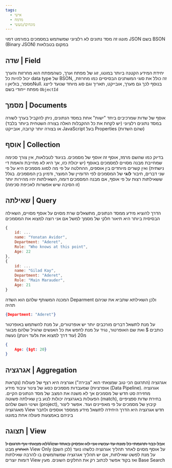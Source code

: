 ```yaml
---
tags:
  - אישי
  - מדמח
  - מונחים/מעשי
---
```


מונגו זה מסד נתונים לא רלציוני שמשתמש במסמכים בפורמט דמוי JSON בשם BSON (Binary JSON) במקום בטבלאות
## שדה | Field
יחידת המידע הקטנה ביותר במונגו, זוג של מפתח וערך, כשהמפתח הוא מחרזות והערך יכול להיות כל data type של BSON, זה כולל את סוגי המשתנים הבסיסיים כמו מחרוזת, מספר, בוליאן וNull. בנוסף לכך גם מערך, אובייקט, תאריך וגם סוג מיוחד שנועד לייצג מפתח ייחודי בשם `ObjectId`
## מסמך | Documents
אוסף של שדות שמרכיבים ביחד "ישות" אחת במסד הנתונים, ניתן להקביל בערך לשורה במסד נתונים רלציוני (יש לקחת את כל ההקבלות האלה בצורה השטחית ביותר בלבד) או בצורה יותר קרובה, אובייקט JavaScript בעל Properties (שהם השדות)
## אוסף | Collection
בדיוק כמו שהשם מרמז, אוסף זה *אוסף* של מסמכים. בניגוד לטבלאות, אין צורך סכימה שמחייבת מבנה מסויים למסמכים באוסף (יש יכולת כזו, אך היא לא מחייבת והאמת די נישתית)  ואין קשרים מיוחדים בין אוספים, ההחלטה על פי מה לסווג מסמכים היא על פי שני דברים, חיבור **לוגי** של המסמכים לפי הדומיין של המוצר, ודמיון בין המסמכים. בגלל ששאילתות רצות על פי אוסף, אם מבנה המסמכים דומה, השאילתות יהיו מהירות יותר (זו הסיבה שיש אפשרות לאכיפת סכימה)
## שאילתה | Query
הדרך להוציא מידע ממסד הנתונים, מתשאלים שרת מסוים על אוסף מסויים, השאילה הבסיסית ביותר היא תיאור חלקי של מסמך
למשל אם אני רוצה למצוא את המסמכים
```JavaScript
{
	id: ...
	name: "Yonatan Avidor",
	Department: "Aderet",
	Role: "Who knows at this point",
	Age: 22
},
{
	id: ...
	name: "Gilad Kay",
	Department: "Aderet",
	Role: "Main Marauder",
	Age: 21
}
```
המכנה המשותף שלהם הוא השדה Deparment
ולכן השאילתא שתביא את שניהם תהיה
```JSON
{Department: "Aderet"}
```
על מנת לתשאל דברים מורכבים יותר יש אופרטורים, על מנת להשתמש באופרטור כותבים $ ואת שם האופרטור, נגיד על מנת לחפש את כל האנשים שהגיל שלהם מבוגר מ20 (עוד דרך למצוא את גלעד ויונתן) נעשה
```JSON
{
	Age: {$gt: 20}
}
```
## אגרגציה | Aggregation
אגרגציה (התרגום הכי טוב שמצאתי הוא "צבירה")
אגרציה היא רצף של פעולות (נקראות אופרציות) שמעבדות מסמכים כסוג של צינור עיבוד מידע (Data Pipeline). אגרגציה מחזירה סט חדש של מסמכים אך לא משנה את המצב של מסד הנתונים הקיים. הפעולות באגרגציה יכולות לנוע בין שאילתה פשוטה (match), בחירת שדות ספציפיים ושינוי השם שלהם (project), קיבוץ של מסמכים על פי מאפיינים ועוד. אפשר ליצור מאגרגציה View חדש
אגרגציה היא הדרך היחידה לתשאל מידע ממספר אוספים ולחבר ביניהם באמצעות פעולה אחת במונגו
## תצוגה | View
~~לא מצאתי אף תרגום לView אבל כבר תרגמתי כל מונח עד עכשיו אני לא אפסיק באחד האחרון~~
מבט View Only (לכן השם) על אוסף מסוים לאחר תהליך אגרגציה כלשהו
נועד על מנת לפשט שאילתות, אם יש תהליך אגרגציה שמשתמשים בו להרבה שאילתות דומות יוצרים View ואז בקוד אפשר לכתוב רק את החלקים השונים. מעין Base Search